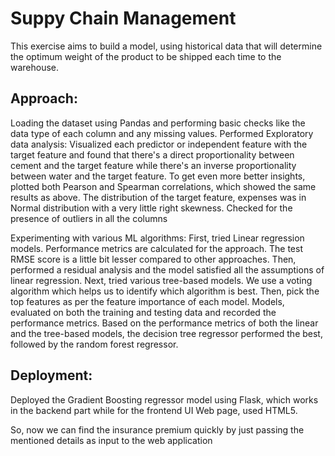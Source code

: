# Suppy Chain Management
This exercise aims to build a model, using historical data that will determine the optimum weight of the product to be shipped each time to the warehouse.

## Approach:
Loading the dataset using Pandas and performing basic checks like the data type of each column and any missing values.
Performed Exploratory data analysis:
Visualized each predictor or independent feature with the target feature and found that there's a direct proportionality between cement and the target feature while there's an inverse proportionality between water and the target feature.
To get even more better insights, plotted both Pearson and Spearman correlations, which showed the same results as above.
The distribution of the target feature, expenses was in Normal distribution with a very little right skewness.
Checked for the presence of outliers in all the columns

Experimenting with various ML algorithms:
First, tried Linear regression models. Performance metrics are calculated for the approach. The test RMSE score is a little bit lesser compared to other approaches. Then, performed a residual analysis and the model satisfied all the assumptions of linear regression.
Next, tried various tree-based models. We use a voting algorithm which helps us to identify which algorithm is best. Then, pick the top features as per the feature importance of each model. Models, evaluated on both the training and testing data and recorded the performance metrics.
Based on the performance metrics of both the linear and the tree-based models, the decision tree regressor performed the best, followed by the random forest regressor. 

## Deployment: 
Deployed the Gradient Boosting regressor model using Flask, which works in the backend part while for the frontend UI Web page, used HTML5.


So, now we can find the insurance premium quickly by just passing the mentioned details as input to the web application 
